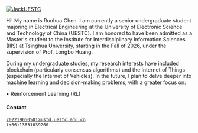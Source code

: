 [![JackUESTC](https://img.shields.io/badge/JackUESTC-github-blue?logo=github)](https://github.com/JackUESTC)

Hi! My name is Runhua Chen. I am currently a senior undergraduate student majoring in Electrical Engineering at the University of Electronic Science and Technology of China (UESTC). I am honored to have been admitted as a Master's student to the Institute for Interdisciplinary Information Sciences (IIIS) at Tsinghua University, starting in the Fall of 2026, under the supervision of Prof. Longbo Huang.

During my undergraduate studies, my research interests have included blockchain (particularly consensus algorithms) and the Internet of Things (especially the Internet of Vehicles). In the future, I plan to delve deeper into machine learning and decision-making problems, with a greater focus on:

• Reinforcement Learning (RL)

#### Contact  
<code>2022190505012@std.uestc.edu.cn</code>  
<code>(+86)13631639260</code>